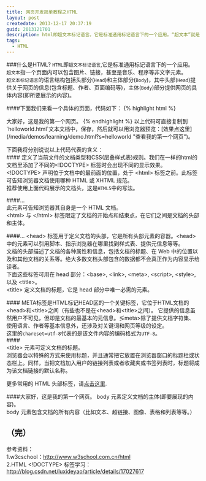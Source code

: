 ```yaml
---
title: 网页开发简单教程之HTML
layout: post
createdate: 2013-12-17 20:37:19
guid: 2013121701
description: html即超文本标记语言。它是标准通用标记语言下的一个应用。“超文本”就是指页面内可以包含图片、链接，甚至音乐、程序等非文字元素。超文本标记语言的结构包括头部分（Head）、和主体部分（Body），其中头部（head）提供关于网页的信息，主体（body）部分提供网页的具体内容。--by百度百科
tags:  
  - HTML
---
```

###什么是HTML?
`HTML`即`超文本标记语言`,它是标准通用标记语言下的一个应用。  
`超文本`指一个页面内可以包含图片、链接，甚至是音乐、程序等非文字元素。  
`超文本标记语言`的语言结构包括头部分(`Head`)和主体部分(`Body`)，其中头部(`Head`)提供关于网页的信息(包含标题、作者、页面编码等)，主体(`Body`)部分提供网页的具体内容(即所要展示的内容)。  
  
####下面我们来看一个具体的页面，代码如下：
{% highlight html %}
<!DOCTYPE html>
<html>
    <head>
        <meta charset="UTF-8"/>
        <title>Hello World</title>
    </head>
    <body>
        大家好，这是我的第一个网页。
    </body>
</html>
{% endhighlight %}
以上代码可直接复制到`helloworld.html`文本文档中，保存，然后就可以用浏览器预览：[效果点这里](/media/demos/learning/demo.html?s=helloworld "查看我的第一个网页")。  
  
下面我将分别说说以上代码代表的含义：  
####<!DOCTYPE html> 
定义了当前文件的文档类型和CSS(层叠样式表)规则。我们在一样的html的文档里添加了不同的&lt;!DOCTYPE&gt; 标签时会出现不同的显示效果。  
&lt;!DOCTYPE&gt; 声明位于文档中的最前面的位置，处于 &lt;html&gt; 标签之前。此标签可告知浏览器文档使用哪种 HTML 或 XHTML 规范。    
推荐使用上面代码展示的文档头，这是`HTML5`中的写法。  

####<html>...</html>   
此元素可告知浏览器其自身是一个 HTML 文档。  
&lt;html&gt; 与 &lt;/html&gt; 标签限定了文档的开始点和结束点，在它们之间是文档的头部和主体。  

####<head>...</head>
&lt;head&gt; 标签用于定义文档的头部，它是所有头部元素的容器。&lt;head&gt; 中的元素可以引用脚本、指示浏览器在哪里找到样式表、提供元信息等等。  
文档的头部描述了文档的各种属性和信息，包括文档的标题、在 Web 中的位置以及和其他文档的关系等。绝大多数文档头部包含的数据都不会真正作为内容显示给读者。  
下面这些标签可用在 head 部分：&lt;base&gt;, &lt;link&gt;, &lt;meta&gt;, &lt;script&gt;, &lt;style&gt;, 以及 &lt;title&gt;。  
&lt;title&gt; 定义文档的标题，它是 head 部分中唯一必需的元素。  

####<meta charset="UTF-8"/>
META标签是HTML标记HEAD区的一个关键标签，它位于HTML文档的&lt;head&gt;和&lt;title&gt;之间（有些也不是在&lt;head&gt;和&lt;title&gt;之间）。  它提供的信息虽然用户不可见，但却是文档的最基本的元信息。&lg;meta&gt;除了提供文档字符集、使用语言、作者等基本信息外，还涉及对关键词和网页等级的设定。  
这里的`chareset=utf-8`代表的是该文件内容的编码格式为`UTF-8`。  
####<title>hello world</title>  
&lt;title&gt; 元素可定义文档的标题。  
浏览器会以特殊的方式来使用标题，并且通常把它放置在浏览器窗口的标题栏或状态栏上。同样，当把文档加入用户的链接列表或者收藏夹或书签列表时，标题将成为该文档链接的默认名称。  

更多常用的 HTML 头部标签，请[点击这里](http://github.com/yisibl/blog/issues/1 "常用的 HTML 头部标签").  

####<body>大家好，这是我的第一个网页。</body>
body 元素定义文档的主体(即要展现的内容)。  
body 元素包含文档的所有内容（比如文本、超链接、图像、表格和列表等等。）  

（完）  
---------------------------------------------
参考资料：  
1.w3cschool：http://www.w3school.com.cn/html  
2.HTML &lt;!DOCTYPE&gt; 标签学习：http://blog.csdn.net/luxideyao/article/details/17027617  